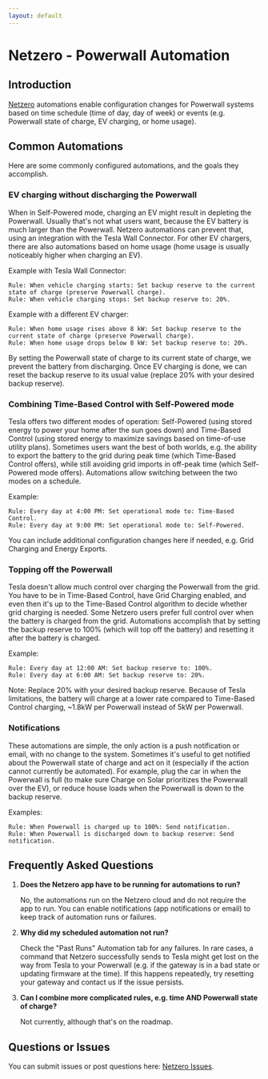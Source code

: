 ```yaml
---
layout: default
---
```


# Netzero - Powerwall Automation

## Introduction

[Netzero](https://www.netzero.energy) automations enable configuration changes for Powerwall systems based
on time schedule (time of day, day of week) or events (e.g. Powerwall state of charge, EV charging, or home usage).


## Common Automations

Here are some commonly configured automations, and the goals they accomplish.

### EV charging without discharging the Powerwall

When in Self-Powered mode, charging an EV might result in depleting the Powerwall. Usually that's not what users want, because the EV battery is much larger than the Powerwall. Netzero automations can prevent that, using an integration with the Tesla Wall Connector. For other EV chargers, there are also automations based on home usage (home usage is usually noticeably higher when charging an EV).

Example with Tesla Wall Connector:
```
Rule: When vehicle charging starts: Set backup reserve to the current state of charge (preserve Powerwall charge).
Rule: When vehicle charging stops: Set backup reserve to: 20%.
```

Example with a different EV charger:
```
Rule: When home usage rises above 8 kW: Set backup reserve to the current state of charge (preserve Powerwall charge).
Rule: When home usage drops below 8 kW: Set backup reserve to: 20%.
```

By setting the Powerwall state of charge to its current state of charge, we prevent the battery from discharging. Once EV charging is done, we can reset the backup reserve to its usual value (replace 20% with your desired backup reserve).

### Combining Time-Based Control with Self-Powered mode

Tesla offers two different modes of operation: Self-Powered (using stored energy to power your home after the sun goes down) and Time-Based Control (using stored energy to maximize savings based on time-of-use utility plans). Sometimes users want the best of both worlds, e.g. the ability to export the battery to the grid during peak time (which Time-Based Control offers), while still avoiding grid imports in off-peak time (which Self-Powered mode offers). Automations allow switching between the two modes on a schedule.

Example:
```
Rule: Every day at 4:00 PM: Set operational mode to: Time-Based Control.
Rule: Every day at 9:00 PM: Set operational mode to: Self-Powered.
```

You can include additional configuration changes here if needed, e.g. Grid Charging and Energy Exports.

### Topping off the Powerwall

Tesla doesn't allow much control over charging the Powerwall from the grid. You have to be in Time-Based Control, have Grid Charging enabled, and even then it's up to the Time-Based Control algorithm to decide whether grid charging is needed. Some Netzero users prefer full control over when the battery is charged from the grid. Automations accomplish that by setting the backup reserve to 100% (which will top off the battery) and resetting it after the battery is charged.

Example:
```
Rule: Every day at 12:00 AM: Set backup reserve to: 100%.
Rule: Every day at 6:00 AM: Set backup reserve to: 20%.
```

Note: Replace 20% with your desired backup reserve. Because of Tesla limitations, the battery will charge at a lower rate compared to Time-Based Control charging, ~1.8kW per Powerwall instead of 5kW per Powerwall.

### Notifications

These automations are simple, the only action is a push notification or email, with no change to the system. Sometimes it's useful to get notified about the Powerwall state of charge and act on it (especially if the action cannot currently be automated). For example, plug the car in when the Powerwall is full (to make sure Charge on Solar prioritizes the Powerwall over the EV), or reduce house loads when the Powerwall is down to the backup reserve.

Examples:
```
Rule: When Powerwall is charged up to 100%: Send notification.
Rule: When Powerwall is discharged down to backup reserve: Send notification.
```


## Frequently Asked Questions

1. **Does the Netzero app have to be running for automations to run?**

   No, the automations run on the Netzero cloud and do not require the app to run. You can enable notifications (app notifications or email) to keep track of automation runs or failures.

2. **Why did my scheduled automation not run?**

   Check the "Past Runs" Automation tab for any failures. In rare cases, a command that Netzero successfully sends to Tesla might get lost on the way from Tesla to your Powerwall (e.g. if the gateway is
   in a bad state or updating firmware at the time). If this happens repeatedly, try resetting your gateway and contact us if the issue persists.

3. **Can I combine more complicated rules, e.g. time AND Powerwall state of charge?**

   Not currently, although that's on the roadmap.

## Questions or Issues
You can submit issues or post questions here: [Netzero Issues](https://github.com/netzero-labs/netzero/issues).
